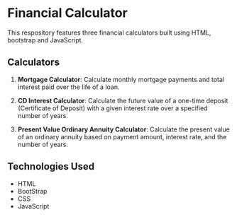 # Financial Calculator

This respository features three financial calculators built using HTML, bootstrap and JavaScript.

## Calculators

1. **Mortgage Calculator**: Calculate monthly mortgage payments and total interest paid over the life of a loan.

2. **CD Interest Calculator**: Calculate the future value of a one-time deposit (Certificate of Deposit) with a given interest rate over a specified number of years.

3. **Present Value Ordinary Annuity Calculator**: Calculate the present value of an ordinary annuity based on payment amount, interest rate, and the number of years.

## Technologies Used

  - HTML
  - BootStrap
  - CSS
  - JavaScript